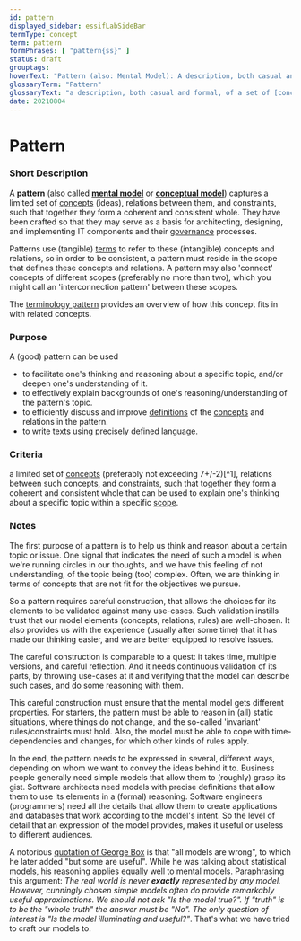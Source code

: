 ```yaml
---
id: pattern
displayed_sidebar: essifLabSideBar
termType: concept
term: pattern
formPhrases: [ "pattern{ss}" ]
status: draft
grouptags:
hoverText: "Pattern (also: Mental Model): A description, both casual and formal, of a set of Concepts (ideas), relations between them, and constraints, that together form a coherent and consistent 'viewpoint', or 'way of thinking' about a certain topic."
glossaryTerm: "Pattern"
glossaryText: "a description, both casual and formal, of a set of [concept](@) (ideas), relations between them, and constraints, that together form a coherent and consistent 'viewpoint', or 'way of thinking' about a certain topic."
date: 20210804
---
```


# Pattern

### Short Description

A **pattern** (also called **[mental model](https://en.wikipedia.org/wiki/Mental_model)** or **[conceptual model](https://en.wikipedia.org/wiki/Conceptual_model)**) captures a limited set of [concepts](@) (ideas), relations between them, and constraints, such that together they form a coherent and consistent whole. They have been crafted so that they may serve as a basis for architecting, designing, and implementing IT components and their [governance](@) processes.

Patterns use (tangible) [terms](@) to refer to these (intangible) concepts and relations, so in order to be consistent, a pattern must reside in the scope that defines these concepts and relations. A pattern may also 'connect' concepts of different scopes (preferably no more than two), which you might call an 'interconnection pattern' between these scopes.

The [terminology pattern](pattern:terminology@) provides an overview of how this concept fits in with related concepts.

### Purpose

A (good) pattern can be used
- to facilitate one's thinking and reasoning about a specific topic, and/or deepen one's understanding of it.
- to effectively explain backgrounds of one's reasoning/understanding of the pattern's topic.
- to efficiently discuss and improve [definitions](@) of the [concepts](@) and relations in the pattern.
- to write texts using precisely defined language.

### Criteria

a limited set of [concepts](@) (preferably not exceeding 7+/-2)[^1], relations between such concepts, and constraints, such that together they form a coherent and consistent whole that can be used to explain one's thinking about a specific topic within a specific [scope](@).

### Notes

The first purpose of a pattern is to help us think and reason about a certain topic or issue.
One signal that indicates the need of such a model is when we're running circles in our thoughts, and we have this feeling of not understanding, of the topic being (too) complex. Often, we are thinking in terms of concepts that are not fit for the objectives we pursue.

So a pattern requires careful construction, that allows the choices for its elements to be validated against many use-cases. Such validation instills trust that our model elements (concepts, relations, rules) are well-chosen. It also provides us with the experience (usually after some time) that it has made our thinking easier, and we are better equipped to resolve issues.

The careful construction is comparable to a quest: it takes time, multiple versions, and careful reflection. And it needs continuous validation of its parts, by throwing use-cases at it and verifying that the model can describe such cases, and do some reasoning with them.

This careful construction must ensure that the mental model gets different properties. For starters, the pattern must be able to reason in (all) static situations, where things do not change, and the so-called 'invariant' rules/constraints must  hold. Also, the model must be able to cope with time-dependencies and changes, for which other kinds of rules apply.

In the end, the pattern needs to be expressed in several, different ways, depending on whom we want to convey the ideas behind it to. Business people generally need simple models that allow them to (roughly) grasp its gist. Software architects need models with precise definitions that allow them to use its elements in a (formal) reasoning. Software engineers (programmers) need all the details that allow them to create applications and databases that work according to the model's intent. So the level of detail that an expression of the model provides, makes it useful or useless to different audiences.

A notorious [quotation of George Box](https://en.wikipedia.org/wiki/All_models_are_wrong#Quotations_of_George_Box) is that "all models are wrong", to which he later added "but some are useful". While he was talking about statistical models, his reasoning applies equally well to mental models. Paraphrasing this argument: *The real world is never ***exactly*** represented by any model. However, cunningly chosen simple models often do provide remarkably useful approximations. We should not ask "Is the model true?". If "truth" is to be the "whole truth" the answer must be "No". The only question of interest is "Is the model illuminating and useful?"*. That's what we have tried to craft our models to.
